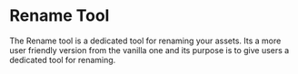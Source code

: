 # Rename Tool

The Rename tool is a dedicated tool for renaming your assets. 
Its a more user friendly version from the vanilla one and its purpose is to give users a dedicated tool for renaming. 